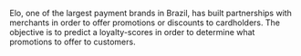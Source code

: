 Elo, one of the largest payment brands in Brazil, has built partnerships with merchants in order to offer promotions or discounts to cardholders. 
The objective is to predict a loyalty-scores in order to determine what promotions to offer to customers.

![]()
